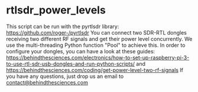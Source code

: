 # rtlsdr_power_levels
This script can be run with the pyrtlsdr library: https://github.com/roger-/pyrtlsdr 
You can connect two SDR-RTL dongles receiving two different RF signals and get their power level concurrently. We use the multi-threading Python function "Pool" to achieve this.
In order to configure your dongles, you can have a look at these guides: https://behindthesciences.com/electronics/how-to-set-up-raspberry-pi-3-to-use-rtl-sdr-usb-dongles-and-run-python-scripts/ and https://behindthesciences.com/coding/get-power-level-two-rf-signals
If you have any questions, just drop us an email to contact@behindthesciences.com
